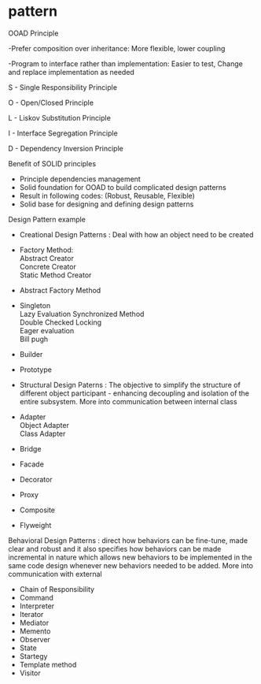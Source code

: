 # pattern

OOAD Principle
  
-Prefer composition over inheritance: More flexible, lower coupling  
  
-Program to interface rather than implementation: Easier to test, Change and replace implementation as needed  

  
S - Single Responsibility Principle  
  
O - Open/Closed Principle  
  
L - Liskov Substitution Principle  
  
I - Interface Segregation Principle  
  
D - Dependency Inversion Principle  

Benefit of SOLID principles  
- Principle dependencies management  
- Solid foundation for OOAD to build complicated design patterns  
- Result in following codes: (Robust, Reusable, Flexible)  
- Solid base for designing and defining design patterns  
   
   
Design Pattern example  
  
* Creational Design Patterns : Deal with how an object need to be created 
  
- Factory Method:   
Abstract Creator  
Concrete Creator  
Static Method Creator  
  
- Abstract Factory Method  
  
- Singleton  
Lazy Evaluation
Synchronized Method  
Double Checked Locking  
Eager evaluation  
Bill pugh  
  
- Builder  
  
- Prototype  
  
* Structural Design Paterns : The objective to simplify the structure of different object participant - 
                              enhancing decoupling and isolation of the entire subsystem. More into communication between internal class 
  
- Adapter  
Object Adapter  
Class Adapter  
  
- Bridge  
   
- Facade  
- Decorator  
- Proxy  
- Composite  
- Flyweight
  
Behavioral Design Patterns : direct how behaviors can be fine-tune, made clear and robust and 
                             it also specifies how behaviors can be made incremental in nature which allows 
                             new behaviors to be implemented in the same code design whenever new behaviors needed to be added.
                             More into communication with external
   
- Chain of Responsibility   
- Command    
- Interpreter    
- Iterator    
- Mediator   
- Memento   
- Observer     
- State       
- Startegy   
- Template method   
- Visitor  
